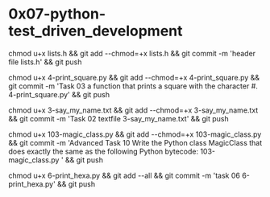 # 0x07-python-test_driven_development

chmod u+x lists.h && git add --chmod=+x lists.h && git commit -m 'header file lists.h' && git push

chmod u+x 4-print_square.py && git add --chmod=+x 4-print_square.py && git commit -m 'Task 03 a function that prints a square with the character #. 4-print_square.py' && git push


chmod u+x 3-say_my_name.txt && git add --chmod=+x 3-say_my_name.txt && git commit -m 'Task 02 textfile 3-say_my_name.txt' && git push



chmod u+x 103-magic_class.py  && git add --chmod=+x 103-magic_class.py  && git commit -m 'Advanced Task 10 Write the Python class MagicClass that does exactly the same as the following Python bytecode: 103-magic_class.py ' && git push

chmod u+x 6-print_hexa.py && git add --all && git commit -m 'task 06 6-print_hexa.py' && git push

